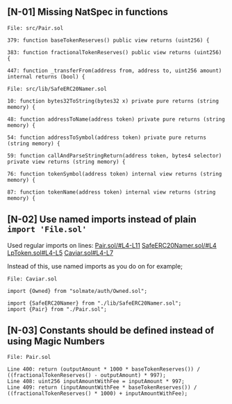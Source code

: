 ## [N-01] Missing NatSpec in functions

```solidity
File: src/Pair.sol

379: function baseTokenReserves() public view returns (uint256) {

383: function fractionalTokenReserves() public view returns (uint256) {

447: function _transferFrom(address from, address to, uint256 amount) internal returns (bool) {
```

```solidity
File: src/lib/SafeERC20Namer.sol

10: function bytes32ToString(bytes32 x) private pure returns (string memory) {

48: function addressToName(address token) private pure returns (string memory) {

54: function addressToSymbol(address token) private pure returns (string memory) {

59: function callAndParseStringReturn(address token, bytes4 selector) private view returns (string memory) {

76: function tokenSymbol(address token) internal view returns (string memory) {

87: function tokenName(address token) internal view returns (string memory) {
```

## [N-02] Use named imports instead of plain `import 'File.sol'`

Used regular imports on lines:
[Pair.sol/#L4-L11](https://github.com/code-423n4/2022-12-caviar/blob/main/src/Pair.sol#L4-L11)
[SafeERC20Namer.sol/#L4](https://github.com/code-423n4/2022-12-caviar/blob/main/src/lib/SafeERC20Namer.sol#L4)
[LpToken.sol#L4-L5](https://github.com/code-423n4/2022-12-caviar/blob/main/src/LpToken.sol#L4-L5)
[Caviar.sol#L4-L7](https://github.com/code-423n4/2022-12-caviar/blob/main/src/Caviar.sol#L4-L7)

Instead of this, use named imports as you do on for example;

```solidity
File: Caviar.sol

import {Owned} from "solmate/auth/Owned.sol";

import {SafeERC20Namer} from "./lib/SafeERC20Namer.sol";
import {Pair} from "./Pair.sol";
```

## [N-03] Constants should be defined instead of using Magic Numbers

```solidity
File: Pair.sol

Line 400: return (outputAmount * 1000 * baseTokenReserves()) / ((fractionalTokenReserves() - outputAmount) * 997);
Line 408: uint256 inputAmountWithFee = inputAmount * 997;
Line 409: return (inputAmountWithFee * baseTokenReserves()) / ((fractionalTokenReserves() * 1000) + inputAmountWithFee);
```